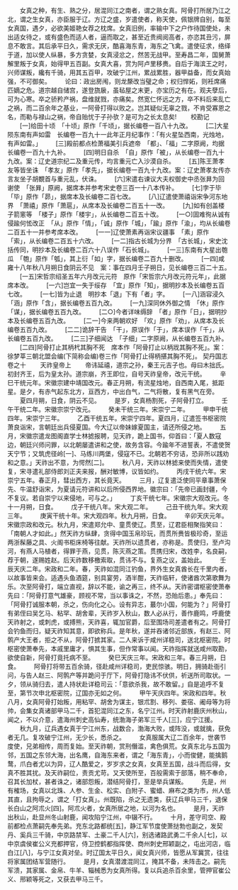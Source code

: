 <!-- { "loadSidebar": true } -->
　　女真之种，有生、熟之分，居混同江之南者，谓之熟女真。阿骨打所居乃江之北，谓之生女真，亦臣服于辽。方辽之盛，岁遣使者，称天使，佩银牌自别，每至女真国，遇夕，必欲美姬艳女荐之枕席。女真旧例，率输中下之户作待国使处，未出适女待之，或有盛色而适人者，逼而取之，甚至近贵阀阅高者，亦恣其丑污，屏息不敢言。其后承平日久，需求无厌，酷喜海东青，海东之飞禽。遣使征求，络绎于道，加以使人纵暴，多方贪婪，女真浸忿之，然苦无战甲。至寿昌二年，国舅萧解里叛于女真，始得甲五百副。女真大喜，赏为阿卢里移赉。自后于海滨王之时，兴师谋叛，纔有千骑，用其五百甲，攻破宁江州，累战累胜，器甲益备，而女真始强，不可御矣。
　　论曰：政出房闱，则龙漦改当璧之命；权归悍妬，则衽席痛匹嫡之危。道宗越自储宫，遂登旒扆，虽毡屋之末更，亦宝历之有在。观夫孽后，可为心寒。卒之骄矜产祸，盘维就戮，亦痛矣。然宽仁怀远之方，卒不料后来乱亡之祸，而二百余年之基业，一阿骨打得以败之。岂其疑似无辜之戮，不肯受寡恩之名，而勒与禄山之祸，帝自贻忧于子孙欤？是可为之长太息矣!
　　校勘记
　　[一]给田十顷　「十顷」原作「千顷」，据长编卷一百八十九改。
　　[二]大星陨东南有声如雷　长编卷一百九十一此年正月纪事作：「有火星坠西南，光烛地，有声如雷。」
　　[三]殿前都点检萧福美引兵遮帝　「都」、「福」二字原阙，均据长编卷一百九十九补。
　　[四]明日自杀　「自」原作「被」，从长编卷一百九十九改。案：辽史道宗纪二及重元传，均言重元亡入沙漠自杀。
　　[五]陈王萧孝友等皆坐诛　「孝友」原作「孝先」，据长编卷一百九十九改。案：辽史萧孝友传亦言友坐子胡覩首与重元乱，伏诛。
　　[六]宋遣右谏议大夫权御史中丞张昪为回谢使　「张昪」原阙，据席本并参考宋史卷三百一十八本传补。
　　[七]孛于毕　「毕」原作「昴」，据席本及长编卷二百七改。
　　[八]辽遣使萧禧诣宋争河东地界　「萧禧」原作「萧扈」，从席本及长编卷二百五十一改。
　　[九]如有创盖楼子箭窻等　「楼子」原作「楼宇」，从长编卷二百五十改。
　　[一○]固难徇从诚有侵踰何恡改正　「从」原作「情」，「诚」原作「城」，「踰」原作「渝」，均从长编卷二百五十一并参考席本改。
　　[一一]辽使萧素再诣宋议疆事　「素」原作「索」，从长编卷二百五十六改。
　　[一二]指古长城为分界　「古长城」，宋史沈括传同，明抄本及长编卷二百六十八误作「石长城」。
　　[一三]东南有大星出匏瓜　「匏」原作「瓠」，其上衍「如」字，据长编卷二百九十删改。
　　[一四]咸雍十八年秋八月朔日食阴云不见　案：事在四月壬子朔日，见长编卷三百二十五。
　　[一五]宋哲宗绍圣五年六月改元元符　原作「宋哲宗六月改元符元年」，此据席本改。
　　[一六]岂宜一失于绥存　「宜」原作「知」，据明抄本及长编卷五百七改。
　　[一七]皆为止退　明抄本「退」下有「者」字。
　　[一八]涵容浸久　「涵」原作「含」，据长编卷五百九改。
　　[一九]深同休外御之情　「休」原作「谋」，据长编卷五百九改。
　　[二○]今者详味缛辞　「者」原作「日」，据明抄本及长编卷五百九改。
　　[二一]今来两朝欢好　「欢」原作「劝」，从席本及长编卷五百九改。
　　[二二]诡辞干告　「干」，原误作「于」，席本误作「千」，从长编卷五百九改。
　　[二三]子细闻达　「子细」二字原阙，从长编卷五百九补。
　　[二四]阿骨打止其柄杙其胸不死　席本作「阿骨打止以柄戕其胸不死」。案：徐梦莘三朝北盟会编(下简称会编)卷三作「阿骨打止得柄揕其胸不死」。
契丹国志卷之十
　　天祚皇帝上
　　帝讳延禧，道宗之孙，秦王元吉子也。母曰木拙氏。初封齐王，后为皇太孙。道宗崩，齐王即位，自号天祚皇帝，改元干统。
　　辛巳干统元年。宋徽宗建中靖国改元。春正月朔，有流星烛地，自西南入尾，抵距星。是夕，有赤气起东北方，亘西方，中出白气，二气将散，复有黑气在旁。
　　夏四月朔，日食，阴云不见。
　　是岁，女真杨割死，子阿骨打立。
　　壬午干统二年。宋徽宗崇宁改元。
　　癸未干统三年。宋崇宁二年。
　　甲申干统四年。宋崇宁三年。
　　乙酉干统五年。宋崇宁四年。夏四月，辽遣签书枢密院萧良诣宋，言朝廷出兵侵夏国。今大辽以帝妹嫁夏国主，请还所侵之地。
　　五月，宋徽宗遣龙图阁直学士林摅报聘，见天祚，跪上国书，仰首曰：「夏人数寇边，朝廷兴师问罪，以北朝屡遣讲和之使，故务含容。今踰年不进誓表，不遣使贺天宁节；又筑虎径岭[一]、马练川两堡，侵寇不已。北朝若不穷诘，恐非所以践劝和之意。」天祚出不意，为愕然[二]。
　　秋八月，天祚以林摅来使而失情，遣使复，宋寻遣礼部侍郎刘正夫来报，酬对敏博，议皆如约。
　　丙戌干统六年。宋崇宁五年。春正月，彗出西方，其长竟天。
　　三月，辽复遣泛使同平章事萧保先、牛温舒诣宋，为夏请元符讲和以后所侵西界地。徽宗曰：「先帝已画封疆，今不复议。若自崇宁以来侵地，可与之。」
　　丁亥干统七年。宋徽宗大观改元。冬十一月朔，日食。
　　戊子干统八年。宋大观二年。
　　己丑干统九年。宋大观三年。
　　庚寅干统十年。宋大观四年。秋九月朔，日食。
　　辛卯天庆元年。宋徽宗政和改元。秋九月，宋遣郑允中、童贯使辽。贯至，辽君臣相聚指笑曰：「南朝人才如此。」然天祚方纵肆，贪得中国玉帛珍玩，而贯所赉皆极珍奇，至运两浙髹藤之具、火阁书柜床椅等往献。天祚所以遗贯者，亦称是。贯使归，至卢沟河，有燕人马植者，得罪于燕，见贯，陈灭燕之策。贯携归宋，改姓李，名良嗣，荐于朝，遂赐姓赵。后天祚数移檄索取，贯讳不与。复燕之议，盖始此。
　　壬辰天庆二年。宋政和二年。春，天祚如混同江钓鱼，界外生女真酋长在千里内者，以故事皆来会。适遇头鱼酒筵，别具宴劳，酒半酣，天祚临轩，使诸酋次第歌舞为乐。次至阿骨打，端立直视，辞以不能，谕之再三，终不从。天祚密谓枢密使萧奉先曰：「阿骨打意气雄豪，顾视不常，当以事诛之，不然，恐贻后患。」奉先曰：「阿骨打诚服本朝，杀之，伤向化之心。设有异志，蕞尔小国，何能为？」阿骨打有弟侄曰吴乞马、粘罕、胡舍辈，天祚岁入秋山，数人必从行，善作鹿鸣，呼鹿使天祚射之，或刺虎，或搏熊，天祚喜，辄加官爵，后至围场司差遣者有之。阿骨打会钓鱼而归，疑天祚知其意，即欲称兵。是年秋，遂并吞诸邻近部族，有赵三、阿鹘产大王者，拒之不从，阿骨打掳其家。二人来诉于咸州详稳司，送北枢密院。时枢密使萧奉先，本戚里庸才，惧其生事，但作常事以闻。天祚指挥就送咸州取勘，欲使自新，阿骨打竟托病不至。
　　癸巳天庆三年。宋政和三年。春三月朔，日食。
　　阿骨打将带五百余骑，径赴咸州详稳司，吏民惊骇。明日，拥骑赴衙引问，与告人赵三、阿鹘产等并跪问于厅下，阿骨打隐讳不伏供，祈送所司取状。一夕，领从骑归去，遣人持状赴详稳司云：「意欲杀我，故不敢留。」自是追呼不复至，第节次申北枢密院，辽国亦无如之何。
　　甲午天庆四年。宋政和四年。秋八月，女真阿骨打始叛，用粘罕、胡舍为谋主，银朮割、移列、娄宿、阇母等为将帅，会集女真诸部甲马二千，首犯混同江之东，名宁江州。时天祚射鹿庆州秋山，闻之，不以介意，遣海州刺史高仙寿，统渤海子弟军三千人[三]，应宁江援。
　　秋九月，辽兵遇女真于宁江州东，战数合，渤海大败，或阵没，或就擒，获免者无几。复攻破宁江州，无少长，悉杀之。
　　女真服属大辽二百余年，世袭节度使，兄弟相传，周而复始。至天祚朝，赏刑僭滥，禽色俱荒。女真东北与五国为邻，五国之东邻大海，出名鹰，自海东来者，谓之「海东青」，小而俊健，能擒鹅鹜，爪白者尤以为异，辽人酷爱之，岁岁求之女真，女真至五国，战斗而后得，女真不胜其扰。及天祚嗣位，责贡尤苛。又天使所至，百般需索于部落，稍不奉命，召其长加杖，甚者诛之，诸部怨叛，潜结阿骨打，至是举兵谋叛。
　　先是，州有榷场，女真以北珠、人参、生金、松实、白附子、蜜蜡、麻布之类为市，州人低其直，且拘辱之，谓之「打女真」。州既陷，杀之无遗类，获辽兵甲马三千，退保长白山之阿朮火[四]。阿朮火者，女真所居之地，以河为名也。
　　是月，天祚出秋山，赴显州冬山射鹿，闻攻陷宁江州，中辍不行。
　　十月，差守司空、殿前都检点萧嗣先奉先弟。充东北路都统[五]，静江军节度使萧挞勃也副之，发契丹、奚兵三千骑，中京路禁军、土豪二千人[六]，别选诸路武勇二千余人[七]，以中京虞侯崔公义充都押官，侍卫控鹤都指挥使、商州刺史邢颖副之，屯出河店，临白江[八]，与宁江女真对垒。时辽国太平日久，闻女真兴师，皆愿从军冀赏，往往将家属团结军营随行。
　　是月，女真潜渡混同江，掩其不备，未阵击之。嗣先军溃，其家属、金帛、牛羊、辎械悉为女真所得。复以兵追杀百余里，管押官崔公义、邢颖等死之，又获去甲马三千。
